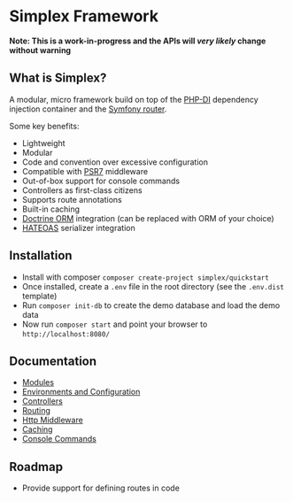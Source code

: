 Simplex Framework
=================

**Note: This is a work-in-progress and the APIs will *very likely* change without warning**


What is Simplex?
----------------

A modular, micro framework build on top of the [PHP-DI](http://php-di.org/) dependency injection container and the 
[Symfony router](http://symfony.com/doc/current/components/routing.html). 

Some key benefits:

* Lightweight
* Modular
* Code and convention over excessive configuration
* Compatible with [PSR7](http://www.php-fig.org/psr/psr-7/) middleware 
* Out-of-box support for console commands
* Controllers as first-class citizens
* Supports route annotations
* Built-in caching
* [Doctrine ORM](http://www.doctrine-project.org/projects/orm.html) integration (can be replaced with ORM of your choice)
* [HATEOAS](https://github.com/willdurand/Hateoas) serializer integration 


Installation
------------

* Install with composer `composer create-project simplex/quickstart`
* Once installed, create a `.env` file in the root directory (see the `.env.dist` template)
* Run `composer init-db` to create the demo database and load the demo data
* Now run `composer start` and point your browser to `http://localhost:8080/`



Documentation
-------------

* [Modules](doc/modules.md)
* [Environments and Configuration](doc/envs-and-config.md)
* [Controllers](doc/controllers.md)
* [Routing](doc/routing.md)
* [Http Middleware](doc/http-middleware.md)
* [Caching](doc/caching.md)
* [Console Commands](doc/console-commands.md)


Roadmap
-------

* Provide support for defining routes in code











